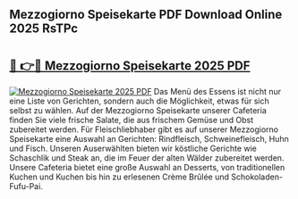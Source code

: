 ## Mezzogiorno Speisekarte PDF Download Online 2025 RsTPc

# <h2><a href="http://gcc9xp7.nevu.top/?p=Mezzogiorno+Speisekarte">🔗 👉🔴 Mezzogiorno Speisekarte 2025 PDF</a></h2>

[![Mezzogiorno Speisekarte 2025 PDF](https://i.imgur.com/dBaPXMq.png)](http://gcc9xp7.nevu.top/?p=Mezzogiorno+Speisekarte)
Das Menü des Essens ist nicht nur eine Liste von Gerichten, sondern auch die Möglichkeit, etwas für sich selbst zu wählen. Auf der Mezzogiorno Speisekarte unserer Cafeteria finden Sie viele frische Salate, die aus frischem Gemüse und Obst zubereitet werden. Für Fleischliebhaber gibt es auf unserer Mezzogiorno Speisekarte eine Auswahl an Gerichten: Rindfleisch, Schweinefleisch, Huhn und Fisch. Unseren Auserwählten bieten wir köstliche Gerichte wie Schaschlik und Steak an, die im Feuer der alten Wälder zubereitet werden. Unsere Cafeteria bietet eine große Auswahl an Desserts, von traditionellen Kuchen und Kuchen bis hin zu erlesenen Crème Brûlée und Schokoladen-Fufu-Pai.

